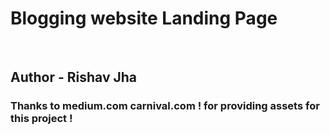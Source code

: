 # Blogging website Landing Page

<br/>

## Author - Rishav Jha

### Thanks to medium.com carnival.com ! for providing assets for this project !